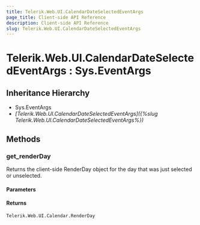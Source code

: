 ```yaml
---
title: Telerik.Web.UI.CalendarDateSelectedEventArgs
page_title: Client-side API Reference
description: Client-side API Reference
slug: Telerik.Web.UI.CalendarDateSelectedEventArgs
---
```


# Telerik.Web.UI.CalendarDateSelectedEventArgs : Sys.EventArgs 

## Inheritance Hierarchy

* Sys.EventArgs
* *[Telerik.Web.UI.CalendarDateSelectedEventArgs]({%slug Telerik.Web.UI.CalendarDateSelectedEventArgs%})*

## Methods

###  get_renderDay

Returns the client-side RenderDay object for the day that was just selected or unselected.

#### Parameters

#### Returns

`Telerik.Web.UI.Calendar.RenderDay` 
